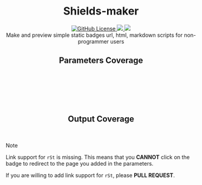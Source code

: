 <div align="middle"><h1>Shields-maker</h1></div>
<div align="middle"><a href="https://github.com/DilemmaGX/shields-maker/blob/main/LICENSE">
<img alt="GitHub License"src="https://custom-icon-badges.demolab.com/badge/License-GPL--3.0-orange.svg?logo=law&style=flat-square">
<img src="https://custom-icon-badges.demolab.com/github/last-commit/DilemmaGX/shields-maker?style=flat-square&logo=history&logoColor=white">
<img src="https://custom-icon-badges.demolab.com/github/languages/code-size/DilemmaGX/shields-maker?style=flat-square&logo=file-code&logoColor=white">
</a></div>
<div align="middle"><i></i>Make and preview simple static badges url, html, markdown scripts for non-programmer users</i></div>

<div align="middle"><h2>Parameters Coverage<h2>

<p><img src="https://custom-icon-badges.demolab.com/badge/badeContent-Supported-mediumseagreen?style=flat-square" alt="">
<img src="https://custom-icon-badges.demolab.com/badge/style-Supported-mediumseagreen?style=flat-square" alt="">
<img src="https://custom-icon-badges.demolab.com/badge/logo-Supported-mediumseagreen?style=flat-square" alt="">
<img src="https://custom-icon-badges.demolab.com/badge/logoColor-Supported-mediumseagreen?style=flat-square" alt="">
<img src="https://custom-icon-badges.demolab.com/badge/color-Supported-mediumseagreen?style=flat-square" alt="">
<img src="https://custom-icon-badges.demolab.com/badge/link-Supported-mediumseagreen?style=flat-square" alt=""></p>
<p><img src="https://custom-icon-badges.demolab.com/badge/label-Unsupported-ff0000?style=flat-square" alt="">
<img src="https://custom-icon-badges.demolab.com/badge/labelColor-Unsupported-ff0000?style=flat-square" alt="">
<img src="https://custom-icon-badges.demolab.com/badge/cacheSeconds-Unsupported-ff0000?style=flat-square" alt=""></p></div>

<div align="middle"><h2>Output Coverage</h2>

<p><img src="https://custom-icon-badges.demolab.com/badge/URL-Supported-mediumseagreen?style=flat-square" alt="">
<img src="https://custom-icon-badges.demolab.com/badge/Markdown-Supported-mediumseagreen?style=flat-square" alt="">
<img src="https://custom-icon-badges.demolab.com/badge/rSt-Supported-mediumseagreen?style=flat-square" alt="">
<img src="https://custom-icon-badges.demolab.com/badge/AsciiDoc-Supported-mediumseagreen?style=flat-square" alt="">
<img src="https://custom-icon-badges.demolab.com/badge/HTML-Supported-mediumseagreen?style=flat-square" alt="">
<img src="https://custom-icon-badges.demolab.com/badge/BBCode-Supported-mediumseagreen?style=flat-square" alt=""></p></div>

> [!NOTE]  
> Link support for `rSt` is missing. This means that you **CANNOT** click on the badge to redirect to the page you added in the parameters.
>
> If you are willing to add link support for `rSt`, please **PULL REQUEST**.